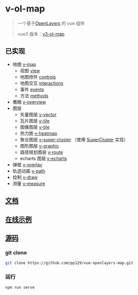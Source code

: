 # v-ol-map

> 一个基于[OpenLayers](https://openlayers.org/) 的 vue 组件
>
> vue3 版本：[v3-ol-map](https://github.com/pp129/v3-ol-map)

## 已实现

- 地图 [v-map](https://pp129.github.io/vue-openlayers-map/components/MAP.html)
  - 视图 [view](https://pp129.github.io/vue-openlayers-map/MAP.html#view)
  - 地图控件 [controls](https://pp129.github.io/vue-openlayers-map/components/MAP.html#controls)
  - 地图交互 [interactions](https://pp129.github.io/vue-openlayers-map/components/MAP.html#interactions)
  - 事件 [events](https://pp129.github.io/vue-openlayers-map/components/MAP.html#events)
  - 方法 [methods](https://pp129.github.io/vue-openlayers-map/components/MAP.html#methods)
- 鹰眼 [v-overview](https://pp129.github.io/vue-openlayers-map/components/OVERVIEW.html)
- 图层
  - 矢量图层 [v-vector](https://pp129.github.io/vue-openlayers-map/components/VECTOR.html)
  - 瓦片图层 [v-tile](https://pp129.github.io/vue-openlayers-map/components/TILEL.html)
  - 图像图层 [v-tile](https://pp129.github.io/vue-openlayers-map/components/IMAGE.html)
  - 热力图 [v-heatmap](https://pp129.github.io/vue-openlayers-map/components/HEATMAP.html)
  - 聚合图层 [v-super-cluster](https://pp129.github.io/vue-openlayers-map/components/CLUSTERLAYER.html) （使用 [SuperCluster](https://github.com/mapbox/supercluster) 实现）
  - 图形图层 [v-graphic](https://pp129.github.io/vue-openlayers-map/components/GRAPHIC.html)
  - 路径规划图层 [v-route](https://pp129.github.io/vue-openlayers-map/components/ROUTE.html)
  - echarts 图层 [v-echarts](https://pp129.github.io/vue-openlayers-map/components/ECHARTS.html)
- 弹框 [v-overlay](https://pp129.github.io/vue-openlayers-map/components/OVERLAY.html)
- 轨迹动画 [v-path](https://pp129.github.io/vue-openlayers-map/components/PATH.html)
- 绘制 [v-draw](https://pp129.github.io/vue-openlayers-map/components/DRAW.html)
- 测量 [v-measure](https://pp129.github.io/vue-openlayers-map/components/MEASURE.html)

## [文档](https://pp129.github.io/vue-openlayers-map/DEV.html)

## [在线示例](https://vue-openlayers-map.netlify.app/)

## [源码](https://github.com/pp129/vue-openlayers-map)

### git clone

```bash
git clone https://github.com/pp129/vue-openlayers-map.git
```

### 运行

```bash
npm run serve
```
